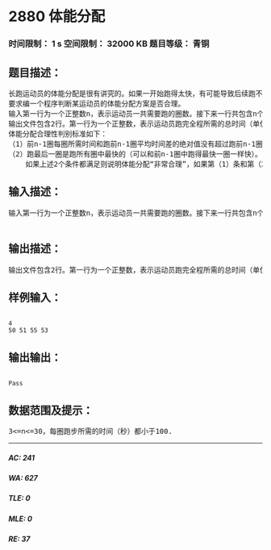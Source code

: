 # 2880 体能分配   
### 时间限制： 1 s     空间限制： 32000 KB     题目等级： 青铜  
## 题目描述：  

<pre>
长跑运动员的体能分配是很有讲究的。如果一开始跑得太快，有可能导致后续跑不快甚至不能跑到终点；如果一开始跑得太慢就有可能在后续无法追赶别人。大致比较理想的体能分配方案是一开始根据自己的体能情况每圈都匀速跑，然后在最后一圈用尽全力冲刺。
要求编一个程序判断某运动员的体能分配方案是否合理。
输入第一行为一个正整数n，表示运动员一共需要跑的圈数。接下来一行共包含n个正整数，依次表示该运动员跑第一圈、第二圈、第三圈….第n圈各自所需的时间，单位为秒。
输出文件包含2行。第一行为一个正整数，表示运动员跑完全程所需的总时间（单位：秒）。第二行包含一个字符串，表示该运动员体能分配方案的合理程度。如果体能分配非常合理则输出“Good”，如果一般合理则输出“Pass”，如果不合理则输出“Bad”。
体能分配合理性判别标准如下：
（1）前n-1圈每圈所需时间和跑前n-1圈平均时间差的绝对值没有超过跑前n-1圈平均时间的10%（用小数表示就是0.1）；
（2）跑最后一圈是跑所有圈中最快的（可以和前n-1圈中跑得最快一圈一样快）。
    如果上述2个条件都满足则说明体能分配“非常合理”，如果第（1）条和第（2）条中只满足一条则说明体能分配“一般合理”，如果第（1）、（2）条都不满足则说明体能分配“不合理”。
</pre>
  
  
## 输入描述：  

<pre>
输入第一行为一个正整数n，表示运动员一共需要跑的圈数。接下来一行共包含n个正整数，依次表示该运动员跑第一圈、第二圈、第三圈….第n圈各自所需的时间，单位为秒。
 
</pre>
  
  
## 输出描述：  

<pre>
输出文件包含2行。第一行为一个正整数，表示运动员跑完全程所需的总时间（单位：秒）。第二行包含一个字符串，表示该运动员体能分配方案的合理程度。如果体能分配非常合理则输出“Good”，如果一般合理则输出“Pass”，如果不合理则输出“Bad”。
</pre>
  
  
## 样例输入：  

<pre><code>
4
50 51 55 53
</code></pre>
  
  
## 输出输出：  

<pre><code>
Pass
</code></pre>
  
  
## 数据范围及提示：  

<pre>
3<=n<=30，每圈跑步所需的时间（秒）都小于100.
</pre>
  
  
***  

##### AC: 241  
##### WA: 627  
##### TLE: 0  
##### MLE: 0  
##### RE: 37  
